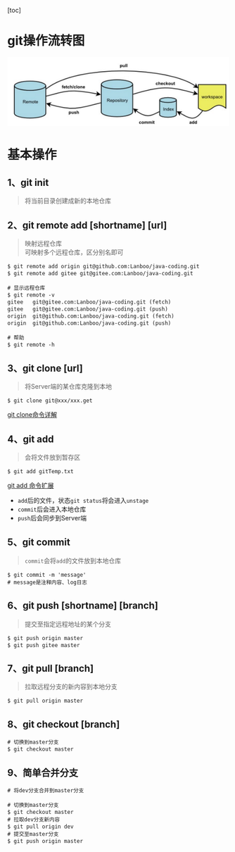[toc]

# git操作流转图
![各个操作流转图](etc/git操作流转图.png)

# 基本操作
## 1、git init
> 将当前目录创建成新的本地仓库

## 2、git remote add [shortname] [url]
> 映射远程仓库<br>
> 可映射多个远程仓库，区分别名即可

``` git
$ git remote add origin git@github.com:Lanboo/java-coding.git
$ git remote add gitee git@gitee.com:Lanboo/java-coding.git

# 显示远程仓库
$ git remote -v
gitee   git@gitee.com:Lanboo/java-coding.git (fetch)
gitee   git@gitee.com:Lanboo/java-coding.git (push)
origin  git@github.com:Lanboo/java-coding.git (fetch)
origin  git@github.com:Lanboo/java-coding.git (push)

# 帮助
$ git remote -h
``` 
## 3、git clone [url]
> 将Server端的某仓库克隆到本地
``` git 
$ git clone git@xxx/xxx.get
```
[git clone命令详解](https://blog.csdn.net/zmzwll1314/article/details/53161958)

## 4、git add 
> 会将文件放到暂存区
``` git 
$ git add gitTemp.txt
```
[git add 命令扩展](https://www.cnblogs.com/skura23/p/5859243.html)

- `add`后的文件，状态`git status`将会进入`unstage`
- `commit`后会进入本地仓库
- `push`后会同步到Server端

## 5、git commit 
> `commit`会将`add`的文件放到本地仓库
``` git
$ git commit -m 'message'
# message是注释内容、log日志
```

## 6、git push [shortname] [branch]
> 提交至指定远程地址的某个分支

``` git
$ git push origin master
$ git push gitee master
```

## 7、git pull [branch]
> 拉取远程分支的新内容到本地分支
``` git
$ git pull origin master
```

## 8、git checkout [branch]
``` git
# 切换到master分支
$ git checkout master
```

## 9、简单合并分支
``` git 
# 将dev分支合并到master分支

# 切换到master分支
$ git checkout master
# 拉取dev分支新内容
$ git pull origin dev
# 提交至master分支
$ git push origin master
```
